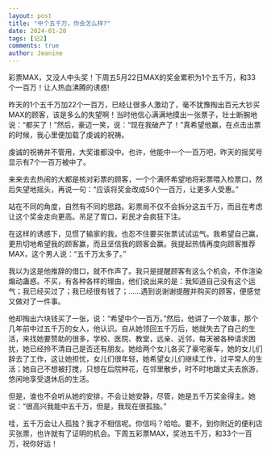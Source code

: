 ```yaml
---
layout: post
title: "中个五千万，你会怎么样?"
date: 2024-01-20
tags: [记2]
comments: true
author: Jeanine 
---
```

彩票MAX，又没人中头奖！下周五5月22日MAX的奖金累积为1个五千万，和33个一百万！让人热血沸腾的诱惑!


昨天的1个五千万加22个一百万，已经让很多人激动了，毫不犹豫掏出百元大钞买MAX的顾客，该是多么的失望啊！当时他信心满满地摸出一张票子，壮士断腕地说：“都买了！”然后，豪迈一笑，说：“现在我破产了！”真希望他赢，在点击出票的时候，我心里便加载了虔诚的祝祷。


虔诚的祝祷并不管用，大奖谁都没中。也许，他能中一个一百万吧，昨天的摇奖号显示有7个一百万被中了。


来来去去热闹的大都是核对彩票的顾客，一个个满怀希望地将彩票喂入检票口，然后失望地摇头，再说一句：“应该将奖金改成50个一百万，让更多人受惠。”


站在不同的角度，自然有不同的思路。彩票局不仅不会拆分这五千万，而且在考虑让这个奖金走向更高。吊足了胃口，彩民才会疯狂下注。


在这样的诱惑下，见惯了输家的我，也忍不住要买张票试试运气。我希望自己赢，更热切地希望我的顾客赢，而且坚信我的顾客会赢。我提起热情再度向顾客推荐MAX，这个男人说：“五千万太多了。”


我以为这是他推辞的借口，就不作声了。我只是提醒顾客有这么个机会，不作渲染煽动蛊惑。不买，有各种各样的理由，他们说出来的是：我知道自己没有这个运气；我已经买过了；我已经很有钱了；……遇到说谢谢提醒并购买的顾客，便感觉又做对了一件事。


他却掏出六块钱买了一张，说：“希望中个一百万。”然后，他讲了一个故事，那个几年前中过五千万的女人，他认识。自从她领回五千万后，她就失去了自己的生活，来找她要赞助的很多，学校、医院、教堂，远亲、近邻，每天被各种请求困扰，她已经拎不清自己是否还有朋友。她给两个女儿各买了豪宅豪车，她的女儿们辞去了工作，这让她担忧，女儿们很年轻，她希望女儿们继续工作，过平常人的生活；她自己不想被打搅，只想在后院种花，在邻里散步，时不时地跟丈夫去旅游，悠闲地享受退休后的生活。


但是，谁也不会听从她的安排，不会让她安静，尽管，她是五千万奖金得主。她说：“很高兴我能中五千万，但是，我现在很孤独。”


哇，五千万会让人孤独？我才不相信呢。你信吗？哈哈。要不，到你附近的便利店买张票，也许就有了证明的机会。下周五彩票MAX，奖池五千万，和33个一百万，祝你好运！
